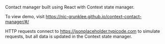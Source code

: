 Contact manager built using React with Context state manager.

To view demo, visit https://nic-grunklee.github.io/context-contact-manager/#/

HTTP requests connect to https://jsonplaceholder.typicode.com to simulate requests, but all data is updated in the Context state manager.
